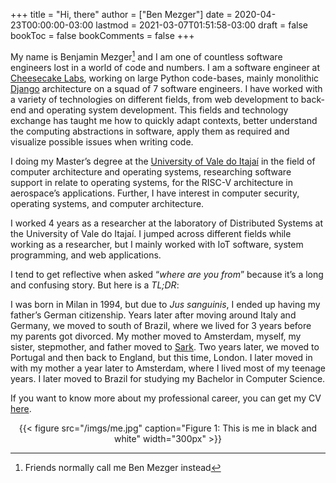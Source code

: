 +++
title = "Hi, there"
author = ["Ben Mezger"]
date = 2020-04-23T00:00:00-03:00
lastmod = 2021-03-07T01:51:58-03:00
draft = false
bookToc = false
bookComments = false
+++

My name is Benjamin Mezger[^fn:1] and I am one of countless software engineers
lost in a world of code and numbers. I am a software engineer at [Cheesecake
Labs](https://ckl.io), working on large Python code-bases, mainly monolithic [Django](https://www.djangoproject.com/) architecture
on a squad of 7 software engineers. I have worked with a variety of technologies
on different fields, from web development to back-end and operating system
development. This fields and technology exchange has taught me how to quickly
adapt contexts, better understand the computing abstractions in software, apply
them as required and visualize possible issues when writing code.

I doing my Master&rsquo;s degree at the [University of Vale do Itajaí](https://univali.br) in the field of
computer architecture and operating systems, researching software support in
relate to operating systems, for the RISC-V architecture in aerospace&rsquo;s
applications. Further, I have interest in computer security, operating systems,
and computer architecture.

I worked 4 years as a researcher at the laboratory of Distributed Systems at the
University of Vale do Itajaí. I jumped across different fields while working as
a researcher, but I mainly worked with IoT software, system programming, and web
applications.

I tend to get reflective when asked &ldquo;_where are you from_&rdquo; because it&rsquo;s a long
and confusing story. But here is a _TL;DR_:

I was born in Milan in 1994, but due to _Jus sanguinis_, I ended up having my
father&rsquo;s German citizenship.
Years later after moving around Italy and Germany, we moved to south of Brazil,
where we lived for 3 years before my parents got divorced. My mother moved to
Amsterdam, myself, my sister, stepmother, and father moved to [Sark](https://en.wikipedia.org/wiki/Sark). Two years
later, we moved to Portugal and then back to England, but this time, London. I
later moved in with my mother a year later to Amsterdam, where I lived most of
my teenage years. I later moved to Brazil for studying my Bachelor in Computer
Science.

If you want to know more about my professional career, you can get my CV [here](/files/Benjamin_Mezger_CV.pdf).

<style>.org-center { margin-left: auto; margin-right: auto; text-align: center; }</style>

<div class="org-center">
  <div></div>

{{< figure src="/imgs/me.jpg" caption="Figure 1: This is me in black and white" width="300px" >}}

</div>

[^fn:1]: Friends normally call me Ben Mezger instead
